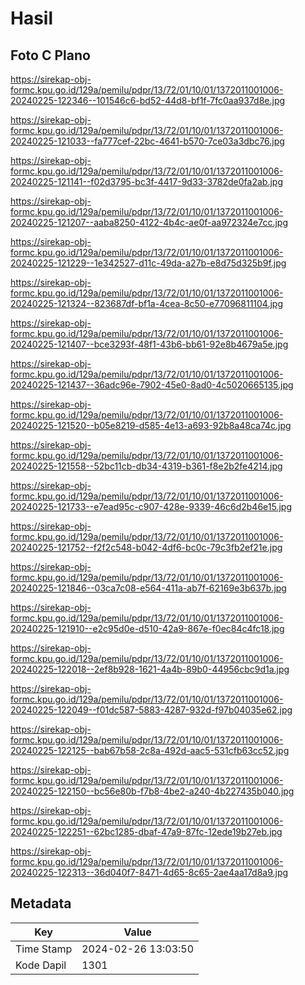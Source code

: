# Hasil

## Foto C Plano

https://sirekap-obj-formc.kpu.go.id/129a/pemilu/pdpr/13/72/01/10/01/1372011001006-20240225-122346--101546c6-bd52-44d8-bf1f-7fc0aa937d8e.jpg

https://sirekap-obj-formc.kpu.go.id/129a/pemilu/pdpr/13/72/01/10/01/1372011001006-20240225-121033--fa777cef-22bc-4641-b570-7ce03a3dbc76.jpg

https://sirekap-obj-formc.kpu.go.id/129a/pemilu/pdpr/13/72/01/10/01/1372011001006-20240225-121141--f02d3795-bc3f-4417-9d33-3782de0fa2ab.jpg

https://sirekap-obj-formc.kpu.go.id/129a/pemilu/pdpr/13/72/01/10/01/1372011001006-20240225-121207--aaba8250-4122-4b4c-ae0f-aa972324e7cc.jpg

https://sirekap-obj-formc.kpu.go.id/129a/pemilu/pdpr/13/72/01/10/01/1372011001006-20240225-121229--1e342527-d11c-49da-a27b-e8d75d325b9f.jpg

https://sirekap-obj-formc.kpu.go.id/129a/pemilu/pdpr/13/72/01/10/01/1372011001006-20240225-121324--823687df-bf1a-4cea-8c50-e77096811104.jpg

https://sirekap-obj-formc.kpu.go.id/129a/pemilu/pdpr/13/72/01/10/01/1372011001006-20240225-121407--bce3293f-48f1-43b6-bb61-92e8b4679a5e.jpg

https://sirekap-obj-formc.kpu.go.id/129a/pemilu/pdpr/13/72/01/10/01/1372011001006-20240225-121437--36adc96e-7902-45e0-8ad0-4c5020665135.jpg

https://sirekap-obj-formc.kpu.go.id/129a/pemilu/pdpr/13/72/01/10/01/1372011001006-20240225-121520--b05e8219-d585-4e13-a693-92b8a48ca74c.jpg

https://sirekap-obj-formc.kpu.go.id/129a/pemilu/pdpr/13/72/01/10/01/1372011001006-20240225-121558--52bc11cb-db34-4319-b361-f8e2b2fe4214.jpg

https://sirekap-obj-formc.kpu.go.id/129a/pemilu/pdpr/13/72/01/10/01/1372011001006-20240225-121733--e7ead95c-c907-428e-9339-46c6d2b46e15.jpg

https://sirekap-obj-formc.kpu.go.id/129a/pemilu/pdpr/13/72/01/10/01/1372011001006-20240225-121752--f2f2c548-b042-4df6-bc0c-79c3fb2ef21e.jpg

https://sirekap-obj-formc.kpu.go.id/129a/pemilu/pdpr/13/72/01/10/01/1372011001006-20240225-121846--03ca7c08-e564-411a-ab7f-62169e3b637b.jpg

https://sirekap-obj-formc.kpu.go.id/129a/pemilu/pdpr/13/72/01/10/01/1372011001006-20240225-121910--e2c95d0e-d510-42a9-867e-f0ec84c4fc18.jpg

https://sirekap-obj-formc.kpu.go.id/129a/pemilu/pdpr/13/72/01/10/01/1372011001006-20240225-122018--2ef8b928-1621-4a4b-89b0-44956cbc9d1a.jpg

https://sirekap-obj-formc.kpu.go.id/129a/pemilu/pdpr/13/72/01/10/01/1372011001006-20240225-122049--f01dc587-5883-4287-932d-f97b04035e62.jpg

https://sirekap-obj-formc.kpu.go.id/129a/pemilu/pdpr/13/72/01/10/01/1372011001006-20240225-122125--bab67b58-2c8a-492d-aac5-531cfb63cc52.jpg

https://sirekap-obj-formc.kpu.go.id/129a/pemilu/pdpr/13/72/01/10/01/1372011001006-20240225-122150--bc56e80b-f7b8-4be2-a240-4b227435b040.jpg

https://sirekap-obj-formc.kpu.go.id/129a/pemilu/pdpr/13/72/01/10/01/1372011001006-20240225-122251--62bc1285-dbaf-47a9-87fc-12ede19b27eb.jpg

https://sirekap-obj-formc.kpu.go.id/129a/pemilu/pdpr/13/72/01/10/01/1372011001006-20240225-122313--36d040f7-8471-4d65-8c65-2ae4aa17d8a9.jpg


## Metadata

| Key        | Value               |
| ---------- | ------------------- |
| Time Stamp | 2024-02-26 13:03:50 |
| Kode Dapil | 1301                |



